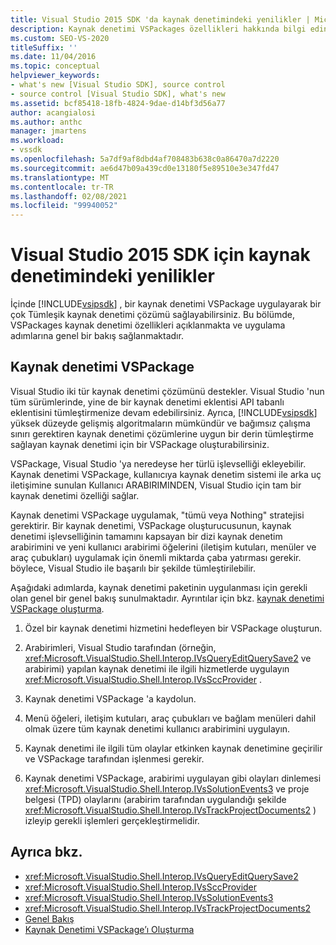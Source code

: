 ```yaml
---
title: Visual Studio 2015 SDK 'da kaynak denetimindeki yenilikler | Microsoft Docs
description: Kaynak denetimi VSPackages özellikleri hakkında bilgi edinin ve uygulama adımlarına genel bir bakış inceleyin.
ms.custom: SEO-VS-2020
titleSuffix: ''
ms.date: 11/04/2016
ms.topic: conceptual
helpviewer_keywords:
- what's new [Visual Studio SDK], source control
- source control [Visual Studio SDK], what's new
ms.assetid: bcf85418-18fb-4824-9dae-d14bf3d56a77
author: acangialosi
ms.author: anthc
manager: jmartens
ms.workload:
- vssdk
ms.openlocfilehash: 5a7df9af8dbd4af708483b638c0a86470a7d2220
ms.sourcegitcommit: ae6d47b09a439cd0e13180f5e89510e3e347fd47
ms.translationtype: MT
ms.contentlocale: tr-TR
ms.lasthandoff: 02/08/2021
ms.locfileid: "99940052"
---
```

# <a name="whats-new-in-source-control-for-the-visual-studio-2015-sdk"></a>Visual Studio 2015 SDK için kaynak denetimindeki yenilikler

İçinde [!INCLUDE[vsipsdk](../../extensibility/includes/vsipsdk_md.md)] , bir kaynak denetimi VSPackage uygulayarak bir çok Tümleşik kaynak denetimi çözümü sağlayabilirsiniz. Bu bölümde, VSPackages kaynak denetimi özellikleri açıklanmakta ve uygulama adımlarına genel bir bakış sağlanmaktadır.

## <a name="the-source-control-vspackage"></a>Kaynak denetimi VSPackage

Visual Studio iki tür kaynak denetimi çözümünü destekler. Visual Studio 'nun tüm sürümlerinde, yine de bir kaynak denetimi eklentisi API tabanlı eklentisini tümleştirmenize devam edebilirsiniz. Ayrıca, [!INCLUDE[vsipsdk](../../extensibility/includes/vsipsdk_md.md)] yüksek düzeyde gelişmiş algoritmaların mümkündür ve bağımsız çalışma sınırı gerektiren kaynak denetimi çözümlerine uygun bir derin tümleştirme sağlayan kaynak denetimi için bir VSPackage oluşturabilirsiniz.

VSPackage, Visual Studio 'ya neredeyse her türlü işlevselliği ekleyebilir. Kaynak denetimi VSPackage, kullanıcıya kaynak denetim sistemi ile arka uç iletişimine sunulan Kullanıcı ARABIRIMINDEN, Visual Studio için tam bir kaynak denetimi özelliği sağlar.

Kaynak denetimi VSPackage uygulamak, "tümü veya Nothing" stratejisi gerektirir. Bir kaynak denetimi, VSPackage oluşturucusunun, kaynak denetimi işlevselliğinin tamamını kapsayan bir dizi kaynak denetim arabirimini ve yeni kullanıcı arabirimi öğelerini (iletişim kutuları, menüler ve araç çubukları) uygulamak için önemli miktarda çaba yatırması gerekir. böylece, Visual Studio ile başarılı bir şekilde tümleştirilebilir.

Aşağıdaki adımlarda, kaynak denetimi paketinin uygulanması için gerekli olan genel bir genel bakış sunulmaktadır. Ayrıntılar için bkz. [kaynak denetimi VSPackage oluşturma](../../extensibility/internals/creating-a-source-control-vspackage.md).

1. Özel bir kaynak denetimi hizmetini hedefleyen bir VSPackage oluşturun.

2. Arabirimleri, Visual Studio tarafından (örneğin, <xref:Microsoft.VisualStudio.Shell.Interop.IVsQueryEditQuerySave2> ve arabirimi) yapılan kaynak denetimi ile ilgili hizmetlerde uygulayın <xref:Microsoft.VisualStudio.Shell.Interop.IVsSccProvider> .

3. Kaynak denetimi VSPackage 'a kaydolun.

4. Menü öğeleri, iletişim kutuları, araç çubukları ve bağlam menüleri dahil olmak üzere tüm kaynak denetimi kullanıcı arabirimini uygulayın.

5. Kaynak denetimi ile ilgili tüm olaylar etkinken kaynak denetimine geçirilir ve VSPackage tarafından işlenmesi gerekir.

6. Kaynak denetimi VSPackage, arabirimi uygulayan gibi olayları dinlemesi <xref:Microsoft.VisualStudio.Shell.Interop.IVsSolutionEvents3> ve proje belgesi (TPD) olaylarını (arabirim tarafından uygulandığı şekilde <xref:Microsoft.VisualStudio.Shell.Interop.IVsTrackProjectDocuments2> ) izleyip gerekli işlemleri gerçekleştirmelidir.

## <a name="see-also"></a>Ayrıca bkz.

- <xref:Microsoft.VisualStudio.Shell.Interop.IVsQueryEditQuerySave2>
- <xref:Microsoft.VisualStudio.Shell.Interop.IVsSccProvider>
- <xref:Microsoft.VisualStudio.Shell.Interop.IVsSolutionEvents3>
- <xref:Microsoft.VisualStudio.Shell.Interop.IVsTrackProjectDocuments2>
- [Genel Bakış](../../extensibility/internals/source-control-integration-overview.md)
- [Kaynak Denetimi VSPackage’ı Oluşturma](../../extensibility/internals/creating-a-source-control-vspackage.md)
